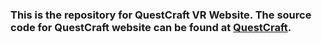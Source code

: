 ### This is the repository for QuestCraft VR Website. The source code for QuestCraft website can be found at [QuestCraft](https://questcraft.net/).
